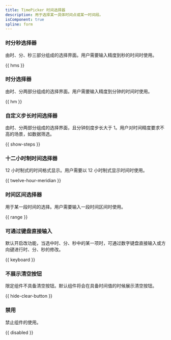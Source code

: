 ```yaml
---
title: TimePicker 时间选择器
description: 用于选择某一具体时间点或某一时间段。
isComponent: true
spline: form
---
```


### 时分秒选择器

由时、分、秒三部分组成的选择界面。用户需要输入精度到秒的时间时使用。

{{ hms }}

### 时分选择器

由时、分两部分组成的选择界面。用户需要输入精度到分钟的时间时使用。

{{ hm }}

### 自定义步长时间选择器

由时、分两部分组成的选择界面，且分钟刻度步长大于 1。用户对时间精度要求不高的场景，如数据筛选。

{{ show-steps }}

### 十二小时制时间选择器

12 小时制式的时间格式显示。用户需要以 12 小时制式显示时间时使用。

{{ twelve-hour-meridian }}

### 时间区间选择器

用于某一段时间的选择。用户需要输入一段时间区间时使用。

{{ range }}

### 可通过键盘直接输入

默认开启改功能，当选中时、分、秒中的某一项时，可通过数字键盘直接输入或方向键进行时、分、秒的修改。

{{ keyboard }}

### 不展示清空按钮

限定组件不具备清空按钮。默认组件将会在具备时间值的时候展示清空按钮。

{{ hide-clear-button }}

### 禁用

禁止组件的使用。

{{ disabled }}
